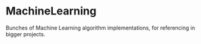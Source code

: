 # MachineLearning
Bunches of Machine Learning algorithm implementations, for referencing in bigger projects.
